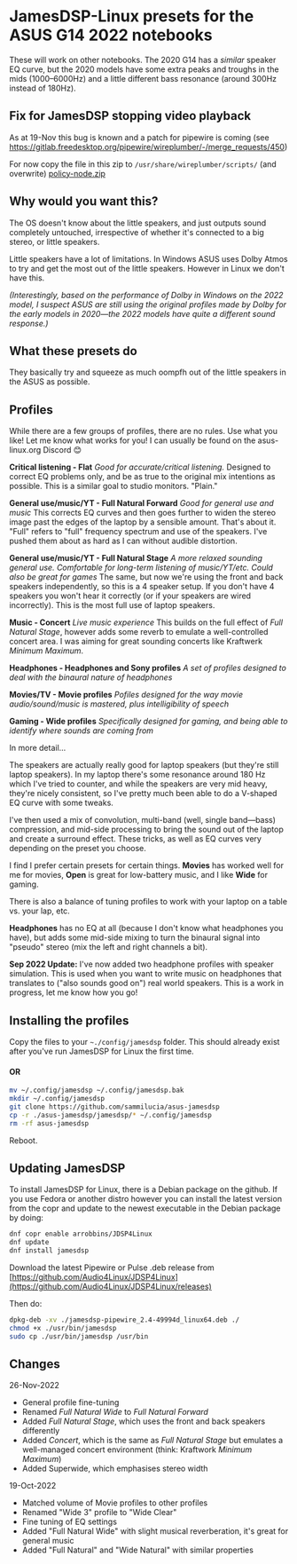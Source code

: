 # JamesDSP-Linux presets for the ASUS G14 2022 notebooks

These will work on other notebooks. The 2020 G14 has a _similar_ speaker EQ curve, but the 2020 models have some extra peaks and troughs in the mids (1000–6000Hz) and a little different bass resonance (around 300Hz instead of 180Hz).

## Fix for JamesDSP stopping video playback

As at 19-Nov this bug is known and a patch for pipewire is coming (see https://gitlab.freedesktop.org/pipewire/wireplumber/-/merge_requests/450)

For now copy the file in this zip to `/usr/share/wireplumber/scripts/` (and overwrite) [policy-node.zip](https://github.com/sammilucia/asus-jamesdsp/files/10048084/policy-node.zip)

## Why would you want this?

The OS doesn't know about the little speakers, and just outputs sound completely untouched, irrespective of whether it's connected to a big stereo, or little speakers.

Little speakers have a lot of limitations. In Windows ASUS uses Dolby Atmos to try and get the most out of the little speakers. However in Linux we don't have this.

_(Interestingly, based on the performance of Dolby in Windows on the 2022 model, I suspect ASUS are still using the original profiles made by Dolby for the early models in 2020—the 2022 models have quite a different sound response.)_

## What these presets do

They basically try and squeeze as much oompfh out of the little speakers in the ASUS as possible.

## Profiles

While there are a few groups of profiles, there are no rules. Use what you like! Let me know what works for you! I can usually be found on the asus-linux.org Discord 😊

**Critical listening - Flat**
_Good for accurate/critical listening._
Designed to correct EQ problems only, and be as true to the original mix intentions as possible. This is a similar goal to studio monitors. "Plain."

**General use/music/YT - Full Natural Forward**
_Good for general use and music_
This corrects EQ curves and then goes further to widen the stereo image past the edges of the laptop by a sensible amount. That's about it. "Full" refers to "full" frequency spectrum and use of the speakers. I've pushed them about as hard as I can without audible distortion.

**General use/music/YT - Full Natural Stage**
_A more relaxed sounding general use. Comfortable for long-term listening of music/YT/etc. Could also be great for games_
The same, but now we're using the front and back speakers independently, so this is a 4 speaker setup. If you don't have 4 speakers you won't hear it correctly (or if your speakers are wired incorrectly). This is the most full use of laptop speakers.

**Music - Concert**
_Live music experience_
This builds on the full effect of _Full Natural Stage_, however adds some reverb to emulate a well-controlled concert area. I was aiming for great sounding concerts like Kraftwerk _Minimum Maximum_.

**Headphones - Headphones and Sony profiles**
_A set of profiles designed to deal with the binaural nature of headphones_

**Movies/TV - Movie profiles**
_Pofiles designed for the way movie audio/sound/music is mastered, plus intelligibility of speech_

**Gaming - Wide profiles**
_Specifically designed for gaming, and being able to identify where sounds are coming from_

In more detail...

The speakers are actually really good for laptop speakers (but they're still laptop speakers). In my laptop there's some resonance around 180 Hz which I've tried to counter, and while the speakers are very mid heavy, they're nicely consistent, so I've pretty much been able to do a V-shaped EQ curve with some tweaks.

I've then used a mix of convolution, multi-band (well, single band—bass) compression, and mid-side processing to bring the sound out of the laptop and create a surround effect. These tricks, as well as EQ curves very depending on the preset you choose.

I find I prefer certain presets for certain things. **Movies** has worked well for me for movies, **Open** is great for low-battery music, and I like **Wide** for gaming.

There is also a balance of tuning profiles to work with your laptop on a table vs. your lap, etc.

**Headphones** has no EQ at all (because I don't know what headphones you have), but adds some mid-side mixing to turn the binaural signal into "pseudo" stereo (mix the left and right channels a bit).

**Sep 2022 Update:** I've now added two headphone profiles with speaker simulation. This is used when you want to write music on headphones that translates to ("also sounds good on") real world speakers. This is a work in progress, let me know how you go!

## Installing the profiles

Copy the files to your `~./config/jamesdsp` folder. This should already exist after you've run JamesDSP for Linux the first time.

#### OR

```bash
mv ~/.config/jamesdsp ~/.config/jamesdsp.bak
mkdir ~/.config/jamesdsp
git clone https://github.com/sammilucia/asus-jamesdsp
cp -r ./asus-jamesdsp/jamesdsp/* ~/.config/jamesdsp
rm -rf asus-jamesdsp
```

Reboot.

## Updating JamesDSP

To install JamesDSP for Linux, there is a Debian package on the github. If you use Fedora or another distro however you can install the latest version from the copr and update to the newest executable in the Debian package by doing:

```bash
dnf copr enable arrobbins/JDSP4Linux
dnf update
dnf install jamesdsp
```

Download the latest Pipewire or Pulse .deb release from [https://github.com/Audio4Linux/JDSP4Linux](https://github.com/Audio4Linux/JDSP4Linux/releases)

Then do:

```bash
dpkg-deb -xv ./jamesdsp-pipewire_2.4-49994d_linux64.deb ./
chmod +x ./usr/bin/jamesdsp
sudo cp ./usr/bin/jamesdsp /usr/bin
```

## Changes
26-Nov-2022
- General profile fine-tuning
- Renamed _Full Natural Wide_ to _Full Natural Forward_
- Added _Full Natural Stage_, which uses the front and back speakers differently
- Added _Concert_, which is the same as _Full Natural Stage_ but emulates a well-managed concert environment (think: Kraftwork _Minimum Maximum_)
- Added Superwide, which emphasises stereo width

19-Oct-2022
- Matched volume of Movie profiles to other profiles
- Renamed "Wide 3" profile to "Wide Clear"
- Fine tuning of EQ settings
- Added "Full Natural Wide" with slight musical reverberation, it's great for general music
- Added "Full Natural" and "Wide Natural" with similar properties


